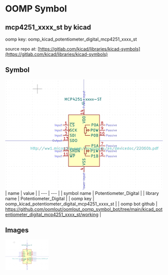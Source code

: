 # OOMP Symbol  
## mcp4251_xxxx_st  by kicad  
  
oomp key: oomp_kicad_potentiometer_digital_mcp4251_xxxx_st  
  
source repo at: [https://gitlab.com/kicad/libraries/kicad-symbols](https://gitlab.com/kicad/libraries/kicad-symbols)  
## Symbol  
  
[![working.png](working_600.png)](working.png)  
| name | value | 
| --- | --- | 
| symbol name | Potentiometer_Digital | 
| library name | Potentiometer_Digital | 
| oomp key | oomp_kicad_potentiometer_digital_mcp4251_xxxx_st | 
| oomp bot github | https://github.com/oomlout/oomlout_oomp_symbol_bot/tree/main/kicad_potentiometer_digital_mcp4251_xxxx_st/working | 
## Images  
  
[![working.png](working_140.png)](working.png)  
